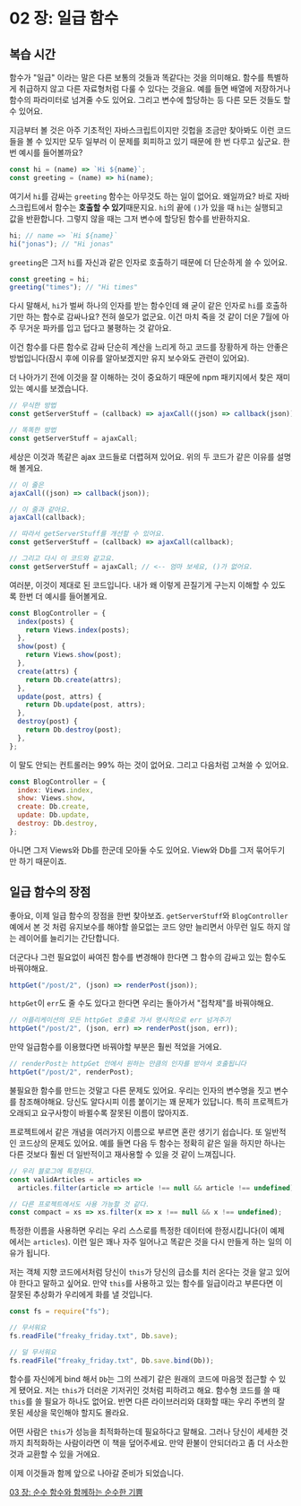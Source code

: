 # 02 장: 일급 함수

## 복습 시간

함수가 "일급" 이라는 말은 다른 보통의 것들과 똑같다는 것을 의미해요. 함수를 특별하게 취급하지 않고 다른 자료형처럼 다룰 수 있다는 것을요. 예를 들면 배열에 저장하거나 함수의 파라미터로 넘겨줄 수도 있어요. 그리고 변수에 할당하는 등 다른 모든 것들도 할 수 있어요.

지금부터 볼 것은 아주 기초적인 자바스크립트이지만 깃헙을 조금만 찾아봐도 이런 코드들을 볼 수 있지만 모두 일부러 이 문제를 회피하고 있기 때문에 한 번 다루고 싶군요. 한번 예시를 들어볼까요?

```js
const hi = (name) => `Hi ${name}`;
const greeting = (name) => hi(name);
```

여기서 `hi`를 감싸는 `greeting` 함수는 아무것도 하는 일이 없어요. 왜일까요? 바로 자바스크립트에서 함수는 **호출할 수 있기**때문지요. `hi`의 끝에 `()`가 있을 때 `hi`는 실행되고 값을 반환합니다. 그렇지 않을 때는 그저 변수에 할당된 함수를 반환하지요.

```js
hi; // name => `Hi ${name}`
hi("jonas"); // "Hi jonas"
```

`greeting`은 그저 `hi`를 자신과 같은 인자로 호출하기 때문에 더 단순하게 쓸 수 있어요.

```js
const greeting = hi;
greeting("times"); // "Hi times"
```

다시 말해서, `hi`가 벌써 하나의 인자를 받는 함수인데 왜 굳이 같은 인자로 `hi`를 호출하기만 하는 함수로 감싸나요? 전혀 쓸모가 없군요. 이건 마치 죽을 것 같이 더운 7월에 아주 무거운 파카를 입고 덥다고 불평하는 것 같아요.

이건 함수를 다른 함수로 감싸 단순히 계산을 느리게 하고 코드를 장황하게 하는 안좋은 방법입니다(잠시 후에 이유를 알아보겠지만 유지 보수와도 관련이 있어요).

더 나아가기 전에 이것을 잘 이해하는 것이 중요하기 때문에 npm 패키지에서 찾은 재미있는 예시를 보겠습니다.

```js
// 무식한 방법
const getServerStuff = (callback) => ajaxCall((json) => callback(json));

// 똑똑한 방법
const getServerStuff = ajaxCall;
```

세상은 이것과 똑같은 ajax 코드들로 더렵혀져 있어요. 위의 두 코드가 같은 이유를 설명해 볼게요.

```js
// 이 줄은
ajaxCall((json) => callback(json));

// 이 줄과 같아요.
ajaxCall(callback);

// 따라서 getServerStuff를 개선할 수 있어요.
const getServerStuff = (callback) => ajaxCall(callback);

// 그리고 다시 이 코드와 같고요.
const getServerStuff = ajaxCall; // <-- 엄마 보세요, ()가 없어요.
```

여러분, 이것이 제대로 된 코드입니다. 내가 왜 이렇게 끈질기게 구는지 이해할 수 있도록 한번 더 예시를 들어볼게요.

```js
const BlogController = {
  index(posts) {
    return Views.index(posts);
  },
  show(post) {
    return Views.show(post);
  },
  create(attrs) {
    return Db.create(attrs);
  },
  update(post, attrs) {
    return Db.update(post, attrs);
  },
  destroy(post) {
    return Db.destroy(post);
  },
};
```

이 말도 안되는 컨트롤러는 99% 하는 것이 없어요. 그리고 다음처럼 고쳐쓸 수 있어요.

```js
const BlogController = {
  index: Views.index,
  show: Views.show,
  create: Db.create,
  update: Db.update,
  destroy: Db.destroy,
};
```

아니면 그저 Views와 Db를 한군데 모아둘 수도 있어요. View와 Db를 그저 묶어두기만 하기 때문이죠.

## 일급 함수의 장점

좋아요, 이제 일급 함수의 장점을 한번 찾아보죠. `getServerStuff`와 `BlogController` 예에서 본 것 처럼 유지보수를 해야할 쓸모없는 코드 양만 늘리면서 아무런 일도 하지 않는 레이어를 늘리기는 간단합니다.

더군다나 그런 필요없이 싸여진 함수를 변경해야 한다면 그 함수의 감싸고 있는 함수도 바꿔야해요.

```js
httpGet("/post/2", (json) => renderPost(json));
```

`httpGet`이 `err`도 줄 수도 있다고 한다면 우리는 돌아가서 "접착제"를 바꿔야해요.

```js
// 어플리케이션의 모든 httpGet 호출로 가서 명시적으로 err 넘겨주기
httpGet("/post/2", (json, err) => renderPost(json, err));
```

만약 일급함수를 이용했다면 바꿔야할 부분은 훨씬 적었을 거에요.

```js
// renderPost는 httpGet 안에서 원하는 만큼의 인자를 받아서 호출됩니다
httpGet("/post/2", renderPost);
```

불필요한 함수를 만드는 것말고 다른 문제도 있어요. 우리는 인자의 변수명을 짓고 변수를 참조해야해요. 당신도 알다시피 이름 붙이기는 꽤 문제가 있답니다. 특히 프로젝트가 오래되고 요구사항이 바뀔수록 잘못된 이름이 많아지죠.

프로젝트에서 같은 개념을 여러가지 이름으로 부르면 혼란 생기기 쉽습니다. 또 일반적인 코드상의 문제도 있어요. 예를 들면 다음 두 함수는 정확히 같은 일을 하지만 하나는 다른 것보다 훨씬 더 일반적이고 재사용할 수 있을 것 같이 느껴집니다.

```js
// 우리 블로그에 특정된다.
const validArticles = articles =>
  articles.filter(article => article !== null && article !== undefined),

// 다른 프로젝트에서도 사용 가능할 것 같다.
const compact = xs => xs.filter(x => x !== null && x !== undefined);
```

특정한 이름을 사용하면 우리는 우리 스스로를 특정한 데이터에 한정시킵니다(이 예제에서는 `articles`). 이런 일은 꽤나 자주 일어나고 똑같은 것을 다시 만들게 하는 일의 이유가 됩니다.

저는 객체 지향 코드에서처럼 당신이 `this`가 당신의 급소를 치러 온다는 것을 알고 있어야 한다고 말하고 싶어요. 만약 `this`를 사용하고 있는 함수를 일급이라고 부른다면 이 잘못된 추상화가 우리에게 화를 낼 것입니다.

```js
const fs = require("fs");

// 무서워요
fs.readFile("freaky_friday.txt", Db.save);

// 덜 무서워요
fs.readFile("freaky_friday.txt", Db.save.bind(Db));
```

함수를 자신에게 bind 해서 `Db`는 그의 쓰레기 같은 원래의 코드에 마음껏 접근할 수 있게 됐어요. 저는 `this`가 더러운 기저귀인 것처럼 피하려고 해요. 함수형 코드를 쓸 때 `this`를 쓸 필요가 하나도 없어요. 반면 다른 라이브러리와 대화할 때는 우리 주변의 잘못된 세상을 묵인해야 할지도 몰라요.

어떤 사람은 `this`가 성능을 최적화하는데 필요하다고 말해요. 그러나 당신이 세세한 것까지 최적화하는 사람이라면 이 책을 덮어주세요. 만약 환불이 안되더라고 좀 더 사소한 것과 교환할 수 있을 거에요.

이제 이것들과 함께 앞으로 나아갈 준비가 되었습니다.

[03 장: 순수 함수와 함께하는 순수한 기쁨](ch03-kr.md)
